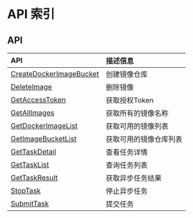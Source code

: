 # API 索引

## API

| API | 描述信息 |
|:---|:---|
|[CreateDockerImageBucket](api/ugc-api/create_docker_image_bucket)|创建镜像仓库|
|[DeleteImage](api/ugc-api/delete_image)|删除镜像|
|[GetAccessToken](api/ugc-api/get_access_token)|获取授权Token|
|[GetAllImages](api/ugc-api/get_all_images)|获取所有的镜像名称|
|[GetDockerImageList](api/ugc-api/get_docker_image_list)|获取可用的镜像列表|
|[GetImageBucketList](api/ugc-api/get_image_bucket_list)|获取可用的镜像仓库列表|
|[GetTaskDetail](api/ugc-api/get_task_detail)|查看任务详情|
|[GetTaskList](api/ugc-api/get_task_list)|查询任务列表|
|[GetTaskResult](api/ugc-api/get_task_result)|获取异步任务结果|
|[StopTask](api/ugc-api/stop_task)|停止异步任务|
|[SubmitTask](api/ugc-api/submit_task)|提交任务|
